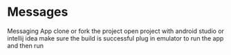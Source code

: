 # Messages
Messaging App
clone or fork the project
open project with android studio or intellij idea
make sure the build is successful
plug in emulator to run the app
and then run
